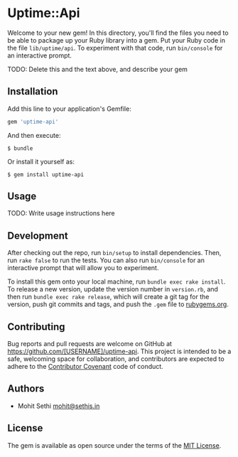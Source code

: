 # Uptime::Api

Welcome to your new gem! In this directory, you'll find the files you need to be able to package up your Ruby library into a gem. Put your Ruby code in the file `lib/uptime/api`. To experiment with that code, run `bin/console` for an interactive prompt.

TODO: Delete this and the text above, and describe your gem

## Installation

Add this line to your application's Gemfile:

```ruby
gem 'uptime-api'
```

And then execute:

    $ bundle

Or install it yourself as:

    $ gem install uptime-api

## Usage

TODO: Write usage instructions here

## Development

After checking out the repo, run `bin/setup` to install dependencies. Then, run `rake false` to run the tests. You can also run `bin/console` for an interactive prompt that will allow you to experiment.

To install this gem onto your local machine, run `bundle exec rake install`. To release a new version, update the version number in `version.rb`, and then run `bundle exec rake release`, which will create a git tag for the version, push git commits and tags, and push the `.gem` file to [rubygems.org](https://rubygems.org).

## Contributing

Bug reports and pull requests are welcome on GitHub at https://github.com/[USERNAME]/uptime-api. This project is intended to be a safe, welcoming space for collaboration, and contributors are expected to adhere to the [Contributor Covenant](contributor-covenant.org) code of conduct.

## Authors
- Mohit Sethi <mohit@sethis.in>

## License

The gem is available as open source under the terms of the [MIT License](http://opensource.org/licenses/MIT).

